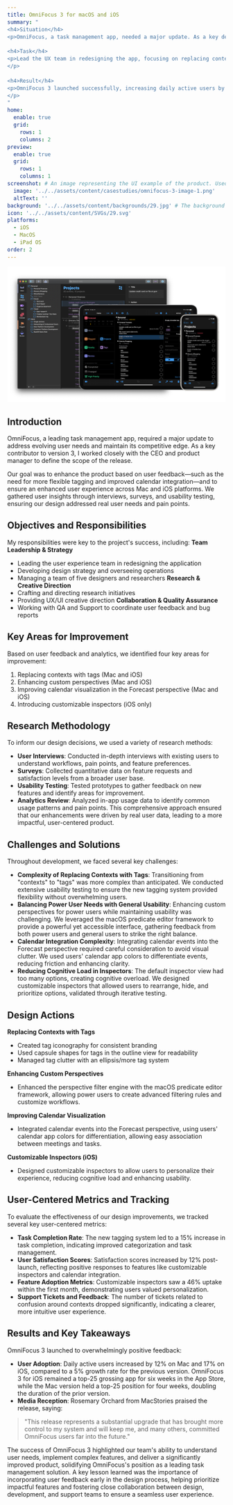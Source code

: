 ```yaml
---
title: OmniFocus 3 for macOS and iOS
summary: "
<h4>Situation</h4>
<p>OmniFocus, a task management app, needed a major update. As a key developer for version 3, I worked with the CEO and product manager to improve functionality and user experience across Mac and iOS platforms.</p>

<h4>Task</h4>
<p>Lead the UX team in redesigning the app, focusing on replacing contexts with tags, enhancing perspectives, improving calendar visualization, and making inspectors customizable on iOS.
</p>

<h4>Result</h4>  
<p>OmniFocus 3 launched successfully, increasing daily active users by 12% on Mac and 17% on iOS. It spent weeks as a top-25 grossing app in the App Store for both platforms, receiving positive feedback from users and media, solidifying its position as a leading task management solution.
</p>
"
home:
  enable: true
  grid:
    rows: 1
    columns: 2
preview:
  enable: true
  grid:
    rows: 1
    columns: 1
screenshot: # An image representing the UI example of the product. Used in preview cards
  image: '../../assets/content/casestudies/omnifocus-3-image-1.png'
  altText: ''
background: '../../assets/content/backgrounds/29.jpg' # The background image used for preview cards
icon: '../../assets/content/SVGs/29.svg'
platforms:
  - iOS
  - MacOS
  - iPad OS
order: 2
---
```


![OmniFocus 3 for macOS, iPad OS, and iOS](../../assets/content/casestudies/omnifocus-3-image-1.png)

## Introduction
OmniFocus, a leading task management app, required a major update to address evolving user needs and maintain its competitive edge. As a key contributor to version 3, I worked closely with the CEO and product manager to define the scope of the release. 

Our goal was to enhance the product based on user feedback—such as the need for more flexible tagging and improved calendar integration—and to ensure an enhanced user experience across Mac and iOS platforms. We gathered user insights through interviews, surveys, and usability testing, ensuring our design addressed real user needs and pain points.
## Objectives and Responsibilities
My responsibilities were key to the project's success, including:
**Team Leadership & Strategy**
- Leading the user experience team in redesigning the application
- Developing design strategy and overseeing operations
- Managing a team of five designers and researchers
**Research & Creative Direction**
- Crafting and directing research initiatives
- Providing UX/UI creative direction
**Collaboration & Quality Assurance**
- Working with QA and Support to coordinate user feedback and bug reports
## Key Areas for Improvement
Based on user feedback and analytics, we identified four key areas for improvement:
1. Replacing contexts with tags (Mac and iOS)
2. Enhancing custom perspectives (Mac and iOS)
3. Improving calendar visualization in the Forecast perspective (Mac and iOS)
4. Introducing customizable inspectors (iOS only)
## Research Methodology
To inform our design decisions, we used a variety of research methods:
- **User Interviews**: Conducted in-depth interviews with existing users to understand workflows, pain points, and feature preferences.
- **Surveys**: Collected quantitative data on feature requests and satisfaction levels from a broader user base.
- **Usability Testing**: Tested prototypes to gather feedback on new features and identify areas for improvement.
- **Analytics Review**: Analyzed in-app usage data to identify common usage patterns and pain points.
This comprehensive approach ensured that our enhancements were driven by real user data, leading to a more impactful, user-centered product.
## Challenges and Solutions
Throughout development, we faced several key challenges:
- **Complexity of Replacing Contexts with Tags**: Transitioning from "contexts" to "tags" was more complex than anticipated. We conducted extensive usability testing to ensure the new tagging system provided flexibility without overwhelming users.
- **Balancing Power User Needs with General Usability**: Enhancing custom perspectives for power users while maintaining usability was challenging. We leveraged the macOS predicate editor framework to provide a powerful yet accessible interface, gathering feedback from both power users and general users to strike the right balance.
- **Calendar Integration Complexity**: Integrating calendar events into the Forecast perspective required careful consideration to avoid visual clutter. We used users' calendar app colors to differentiate events, reducing friction and enhancing clarity.
- **Reducing Cognitive Load in Inspectors**: The default inspector view had too many options, creating cognitive overload. We designed customizable inspectors that allowed users to rearrange, hide, and prioritize options, validated through iterative testing.
## Design Actions
**Replacing Contexts with Tags**
- Created tag iconography for consistent branding
- Used capsule shapes for tags in the outline view for readability
- Managed tag clutter with an ellipsis/more tag system

**Enhancing Custom Perspectives**
- Enhanced the perspective filter engine with the macOS predicate editor framework, allowing power users to create advanced filtering rules and customize workflows.

**Improving Calendar Visualization**
- Integrated calendar events into the Forecast perspective, using users' calendar app colors for differentiation, allowing easy association between meetings and tasks.

**Customizable Inspectors (iOS)**
- Designed customizable inspectors to allow users to personalize their experience, reducing cognitive load and enhancing usability.
## User-Centered Metrics and Tracking
To evaluate the effectiveness of our design improvements, we tracked several key user-centered metrics:
- **Task Completion Rate**: The new tagging system led to a 15% increase in task completion, indicating improved categorization and task management.
- **User Satisfaction Scores**: Satisfaction scores increased by 12% post-launch, reflecting positive responses to features like customizable inspectors and calendar integration.
- **Feature Adoption Metrics**: Customizable inspectors saw a 46% uptake within the first month, demonstrating users valued personalization.
- **Support Tickets and Feedback**: The number of tickets related to confusion around contexts dropped significantly, indicating a clearer, more intuitive user experience.
## Results and Key Takeaways
OmniFocus 3 launched to overwhelmingly positive feedback:
- **User Adoption**: Daily active users increased by 12% on Mac and 17% on iOS, compared to a 5% growth rate for the previous version. OmniFocus 3 for iOS remained a top-25 grossing app for six weeks in the App Store, while the Mac version held a top-25 position for four weeks, doubling the duration of the prior version.
- **Media Reception**: Rosemary Orchard from MacStories praised the release, saying:

> "This release represents a substantial upgrade that has brought more control to my system and will keep me, and many others, committed OmniFocus users far into the future."

The success of OmniFocus 3 highlighted our team's ability to understand user needs, implement complex features, and deliver a significantly improved product, solidifying OmniFocus's position as a leading task management solution. A key lesson learned was the importance of incorporating user feedback early in the design process, helping prioritize impactful features and fostering close collaboration between design, development, and support teams to ensure a seamless user experience.